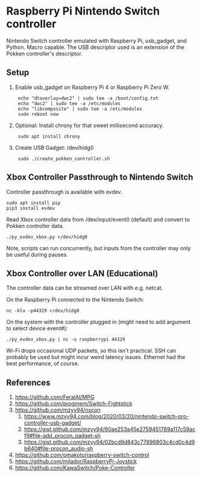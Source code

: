 # Raspberry Pi Nintendo Switch controller

Nintendo Switch controller emulated with Raspberry Pi, usb_gadget, and Python. Macro capable.
The USB descriptor used is an extension of the Pokken controller's descriptor.

## Setup
1. Enable usb_gadget on Raspberry Pi 4 or Raspberry Pi Zero W.

        echo "dtoverlay=dwc2" | sudo tee -a /boot/config.txt
        echo "dwc2" | sudo tee -a /etc/modules
        echo "libcomposite" | sudo tee -a /etc/modules
        sudo reboot now

1. Optional: Install chrony for that sweet millisecond accuracy.

        sudo apt install chrony

1. Create USB Gadget: /dev/hidg0

        sudo ./create_pokken_controller.sh

## Xbox Controller Passthrough to Nintendo Switch
Controller passthrough is available with evdev.

    sudo apt install pip
    pip3 install evdev

Read Xbox controller data from /dev/input/event0 (default) and convert to Pokken controller data.

    ./py_evdev_xbox.py >/dev/hidg0

Note, scripts can run concurrently, but inputs from the controller may only be useful during pauses.

## Xbox Controller over LAN (Educational)
The controller data can be streamed over LAN with e.g. netcat.

On the Raspberry Pi connected to the Nintendo Switch:

    nc -klu -p44329 >/dev/hidg0

On the system with the controller plugged in (might need to add argument to select device event#):

    ./py_evdev_xbox.py | nc -u raspberrypi 44329

Wi-Fi drops occasional UDP packets, so this isn't practical.
SSH can probably be used but might incur weird latency issues.
Ethernet had the best performance, of course.

## References
1. https://github.com/FeralAI/MPG
1. https://github.com/progmem/Switch-Fightstick
1. https://github.com/mzyy94/nscon
    1. https://www.mzyy94.com/blog/2020/03/20/nintendo-switch-pro-controller-usb-gadget/
    1. https://gist.github.com/mzyy94/60ae253a45e2759451789a117c59acf9#file-add_procon_gadget-sh
    1. https://gist.github.com/mzyy94/02bcd9d843c77896803c4cd0c4d9b640#file-procon_audio-sh
1. https://github.com/omakoto/raspberry-switch-control
1. https://github.com/milador/RaspberryPi-Joystick
1. https://github.com/KawaSwitch/Poke-Controller
